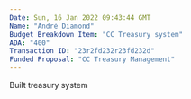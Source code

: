 ```yaml
---
Date: Sun, 16 Jan 2022 09:43:44 GMT
Name: "André Diamond"
Budget Breakdown Item: "CC Treasury system"
ADA: "400"
Transaction ID: "23r2fd232r23fd232d"
Funded Proposal: "CC Treasury Management"
---
```

Built treasury system
